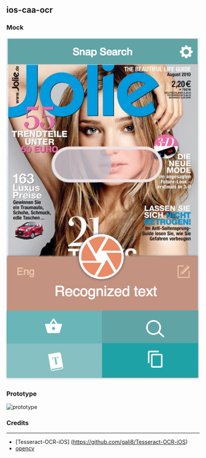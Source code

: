 ##  ios-caa-ocr


### Mock

![mock](design/0715.jpg)

### Prototype

![prototype](design/preview0715.gif)


### Credits
---------
* [Tesseract-OCR-iOS] (https://github.com/gali8/Tesseract-OCR-iOS)
* [opencv](http://opencv.org)